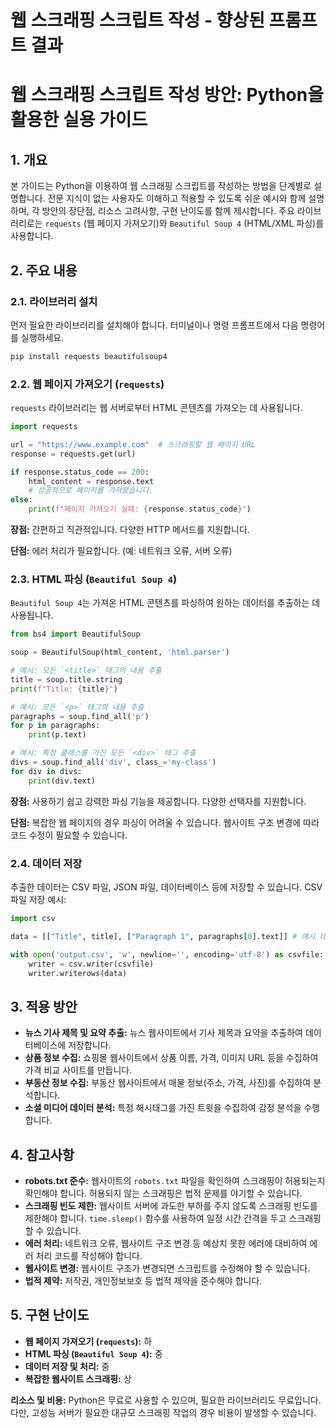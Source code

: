 # 웹 스크래핑 스크립트 작성 - 향상된 프롬프트 결과

# 웹 스크래핑 스크립트 작성 방안: Python을 활용한 실용 가이드

## 1. 개요

본 가이드는 Python을 이용하여 웹 스크래핑 스크립트를 작성하는 방법을 단계별로 설명합니다.  전문 지식이 없는 사용자도 이해하고 적용할 수 있도록 쉬운 예시와 함께 설명하며, 각 방안의 장단점, 리소스 고려사항, 구현 난이도를 함께 제시합니다.  주요 라이브러리로는 `requests` (웹 페이지 가져오기)와 `Beautiful Soup 4` (HTML/XML 파싱)를 사용합니다.

## 2. 주요 내용

### 2.1. 라이브러리 설치

먼저 필요한 라이브러리를 설치해야 합니다.  터미널이나 명령 프롬프트에서 다음 명령어를 실행하세요.

```bash
pip install requests beautifulsoup4
```

### 2.2. 웹 페이지 가져오기 (`requests`)

`requests` 라이브러리는 웹 서버로부터 HTML 콘텐츠를 가져오는 데 사용됩니다.

```python
import requests

url = "https://www.example.com"  # 스크래핑할 웹 페이지 URL
response = requests.get(url)

if response.status_code == 200:
    html_content = response.text
    # 성공적으로 페이지를 가져왔습니다.
else:
    print(f"페이지 가져오기 실패: {response.status_code}")
```

**장점:** 간편하고 직관적입니다.  다양한 HTTP 메서드를 지원합니다.

**단점:** 에러 처리가 필요합니다.  (예: 네트워크 오류, 서버 오류)


### 2.3. HTML 파싱 (`Beautiful Soup 4`)

`Beautiful Soup 4`는 가져온 HTML 콘텐츠를 파싱하여 원하는 데이터를 추출하는 데 사용됩니다.

```python
from bs4 import BeautifulSoup

soup = BeautifulSoup(html_content, 'html.parser')

# 예시: 모든 `<title>` 태그의 내용 추출
title = soup.title.string
print(f"Title: {title}")

# 예시: 모든 `<p>` 태그의 내용 추출
paragraphs = soup.find_all('p')
for p in paragraphs:
    print(p.text)

# 예시: 특정 클래스를 가진 모든 `<div>` 태그 추출
divs = soup.find_all('div', class_='my-class')
for div in divs:
    print(div.text)
```

**장점:**  사용하기 쉽고 강력한 파싱 기능을 제공합니다.  다양한 선택자를 지원합니다.

**단점:**  복잡한 웹 페이지의 경우 파싱이 어려울 수 있습니다.  웹사이트 구조 변경에 따라 코드 수정이 필요할 수 있습니다.


### 2.4. 데이터 저장

추출한 데이터는 CSV 파일, JSON 파일, 데이터베이스 등에 저장할 수 있습니다.  CSV 파일 저장 예시:

```python
import csv

data = [["Title", title], ["Paragraph 1", paragraphs[0].text]] # 예시 데이터

with open('output.csv', 'w', newline='', encoding='utf-8') as csvfile:
    writer = csv.writer(csvfile)
    writer.writerows(data)
```


## 3. 적용 방안

* **뉴스 기사 제목 및 요약 추출:** 뉴스 웹사이트에서 기사 제목과 요약을 추출하여 데이터베이스에 저장합니다.
* **상품 정보 수집:** 쇼핑몰 웹사이트에서 상품 이름, 가격, 이미지 URL 등을 수집하여 가격 비교 사이트를 만듭니다.
* **부동산 정보 수집:** 부동산 웹사이트에서 매물 정보(주소, 가격, 사진)를 수집하여 분석합니다.
* **소셜 미디어 데이터 분석:** 특정 해시태그를 가진 트윗을 수집하여 감정 분석을 수행합니다.


## 4. 참고사항

* **robots.txt 준수:** 웹사이트의 `robots.txt` 파일을 확인하여 스크래핑이 허용되는지 확인해야 합니다.  허용되지 않는 스크래핑은 법적 문제를 야기할 수 있습니다.
* **스크래핑 빈도 제한:**  웹사이트 서버에 과도한 부하를 주지 않도록 스크래핑 빈도를 제한해야 합니다.  `time.sleep()` 함수를 사용하여 일정 시간 간격을 두고 스크래핑할 수 있습니다.
* **에러 처리:** 네트워크 오류, 웹사이트 구조 변경 등 예상치 못한 에러에 대비하여 에러 처리 코드를 작성해야 합니다.
* **웹사이트 변경:** 웹사이트 구조가 변경되면 스크립트를 수정해야 할 수 있습니다.
* **법적 제약:** 저작권, 개인정보보호 등 법적 제약을 준수해야 합니다.


## 5. 구현 난이도

* **웹 페이지 가져오기 (`requests`):** 하
* **HTML 파싱 (`Beautiful Soup 4`):** 중
* **데이터 저장 및 처리:** 중
* **복잡한 웹사이트 스크래핑:** 상


**리소스 및 비용:** Python은 무료로 사용할 수 있으며, 필요한 라이브러리도 무료입니다.  다만, 고성능 서버가 필요한 대규모 스크래핑 작업의 경우 비용이 발생할 수 있습니다.
